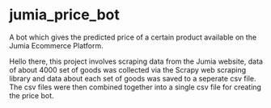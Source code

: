 # jumia_price_bot
A bot which gives the predicted price of a certain product available on the Jumia Ecommerce Platform.

Hello there, this project involves scraping data from the Jumia website, data of about 4000 set of goods was collected via the Scrapy web scraping library and data about 
each set of goods was saved to a seperate csv file. The csv files were then combined together into a single csv file for creating the price bot. 

